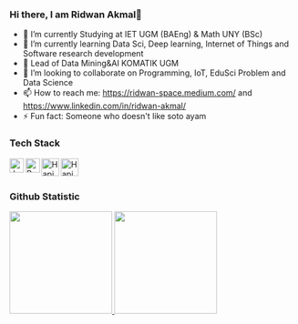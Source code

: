 ### Hi there, I am Ridwan Akmal👋
- 🔭 I’m currently Studying at IET UGM (BAEng) & Math UNY (BSc)
- 🌱 I’m currently learning Data Sci, Deep learning, Internet of Things and Software research development
- 🔋  Lead of Data Mining&AI KOMATIK UGM
- 👯 I’m looking to collaborate on Programming, IoT, EduSci Problem and Data Science
- 📫 How to reach me: https://ridwan-space.medium.com/ and https://www.linkedin.com/in/ridwan-akmal/
- ⚡ Fun fact: Someone who doesn't like soto ayam



### Tech Stack
  <a href="#"><img align="left" alt="JavaScript" title="python" width="25px" src="https://tse2.mm.bing.net/th?id=OIP.EDJ9xoErBbZqK2tExVoJfAHaHY&pid=Api&P=0" /></a>
  <a href="https://reactjs.org/"><img align="left" alt="React" title="numpy" width="25px" src="https://tse1.mm.bing.net/th?id=OIP.l1AQ66VAXRACsmsY2ocTKgAAAA&pid=Api&P=0" /></a>
  <a href="https://hapi.dev/"><img align="left" alt="Hapi" title="pandas" width="31px" src="https://res.cloudinary.com/practicaldev/image/fetch/s--jnxn75Qd--/c_limit%2Cf_auto%2Cfl_progressive%2Cq_auto%2Cw_880/https://dev-to-uploads.s3.amazonaws.com/i/gujja45g5md39qhjih67.jpg" /></a>
  <a href="https://hapi.dev/"><img align="left" alt="Hapi" title="scikit-learn" width="31px" src="https://www.moredatascientists.com/wp-content/uploads/2015/06/sklearn-2.png" /></a>
  <br>
  <br>


### Github Statistic
<p align="left">
<a href="https://github.com/RidwendDev">
  <img height="180em" src="https://github-readme-stats-eight-theta.vercel.app/api?username=RidwendDev&show_icons=true&theme=algolia&include_all_commits=true&count_private=true"/>
  <img height="180em" src="https://github-readme-stats-eight-theta.vercel.app/api/top-langs/?username=RidwendDev&layout=compact&langs_count=8&theme=algolia"/>
</a>
</p>
